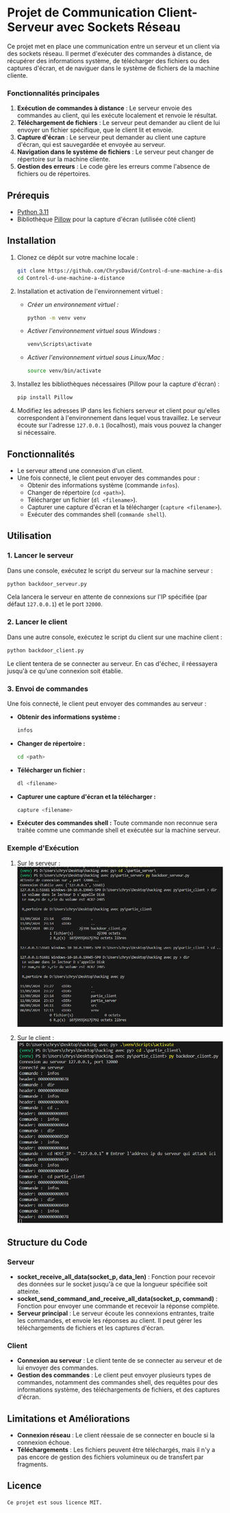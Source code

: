 # Projet de Communication Client-Serveur avec Sockets Réseau

Ce projet met en place une communication entre un serveur et un client via des sockets réseau. Il permet d'exécuter des commandes à distance, de récupérer des informations système, de télécharger des fichiers ou des captures d'écran, et de naviguer dans le système de fichiers de la machine cliente.

### Fonctionnalités principales
1. **Exécution de commandes à distance** : Le serveur envoie des commandes au client, qui les exécute localement et renvoie le résultat.
2. **Téléchargement de fichiers** : Le serveur peut demander au client de lui envoyer un fichier spécifique, que le client lit et envoie.
3. **Capture d'écran** : Le serveur peut demander au client une capture d'écran, qui est sauvegardée et envoyée au serveur.
4. **Navigation dans le système de fichiers** : Le serveur peut changer de répertoire sur la machine cliente.
5. **Gestion des erreurs** : Le code gère les erreurs comme l'absence de fichiers ou de répertoires.

## Prérequis

- [Python 3.11](https://www.python.org/downloads/)
- Bibliothèque [Pillow](https://pillow.readthedocs.io/en/stable/) pour la capture d'écran (utilisée côté client)

## Installation

1. Clonez ce dépôt sur votre machine locale :
   ```bash
   git clone https://github.com/ChrysDavid/Control-d-une-machine-a-distance
   cd Control-d-une-machine-a-distance
   ```

2. Installation et activation de l'environnement virtuel :
    - *Créer un environnement virtuel :*
        ```bash
        python -m venv venv
        ```
    - *Activer l'environnement virtuel sous Windows :*
        ```bash
        venv\Scripts\activate
        ```
    -  *Activer l'environnement virtuel sous Linux/Mac :*
        ```bash
        source venv/bin/activate
        ```


2. Installez les bibliothèques nécessaires (Pillow pour la capture d'écran) :
    ```bash
    pip install Pillow
    ```

3. Modifiez les adresses IP dans les fichiers serveur et client pour qu'elles correspondent à l'environnement dans lequel vous travaillez. Le serveur écoute sur l'adresse `127.0.0.1` (localhost), mais vous pouvez la changer si nécessaire.

## Fonctionnalités

- Le serveur attend une connexion d'un client.
- Une fois connecté, le client peut envoyer des commandes pour :
  - Obtenir des informations système (commande `infos`).
  - Changer de répertoire (`cd <path>`).
  - Télécharger un fichier (`dl <filename>`).
  - Capturer une capture d'écran et la télécharger (`capture <filename>`).
  - Exécuter des commandes shell (`commande shell`).

## Utilisation

### 1. Lancer le serveur

Dans une console, exécutez le script du serveur sur la machine serveur :
```bash
python backdoor_serveur.py
```
Cela lancera le serveur en attente de connexions sur l'IP spécifiée (par défaut `127.0.0.1`) et le port `32000`. 

### 2. Lancer le client

Dans une autre console, exécutez le script du client sur une machine client :
```bash
python backdoor_client.py
```

Le client tentera de se connecter au serveur. En cas d'échec, il réessayera jusqu'à ce qu'une connexion soit établie.

### 3. Envoi de commandes

Une fois connecté, le client peut envoyer des commandes au serveur :

- **Obtenir des informations système :**
  ```bash
  infos
  ```

- **Changer de répertoire :**
  ```bash
  cd <path>
  ```

- **Télécharger un fichier :**
  ```bash
  dl <filename>
  ```

- **Capturer une capture d'écran et la télécharger :**
  ```bash
  capture <filename>
  ```

- **Exécuter des commandes shell :**
  Toute commande non reconnue sera traitée comme une commande shell et exécutée sur la machine serveur.

### Exemple d'Exécution

1. Sur le serveur :
   ![Aperçu du projet coté serveur](src/capture_serveur.PNG)

2. Sur le client :
   ![Aperçu du projet coté client](src/capture_client.PNG)


## Structure du Code

### Serveur

- **socket_receive_all_data(socket_p, data_len)** : Fonction pour recevoir des données sur le socket jusqu'à ce que la longueur spécifiée soit atteinte.
- **socket_send_command_and_receive_all_data(socket_p, command)** : Fonction pour envoyer une commande et recevoir la réponse complète.
- **Serveur principal** : Le serveur écoute les connexions entrantes, traite les commandes, et envoie les réponses au client. Il peut gérer les téléchargements de fichiers et les captures d'écran.

### Client

- **Connexion au serveur** : Le client tente de se connecter au serveur et de lui envoyer des commandes.
- **Gestion des commandes** : Le client peut envoyer plusieurs types de commandes, notamment des commandes shell, des requêtes pour des informations système, des téléchargements de fichiers, et des captures d'écran.

## Limitations et Améliorations

- **Connexion réseau** : Le client réessaie de se connecter en boucle si la connexion échoue.
- **Téléchargements** : Les fichiers peuvent être téléchargés, mais il n'y a pas encore de gestion des fichiers volumineux ou de transfert par fragments.

## Licence
```
Ce projet est sous licence MIT.
```
